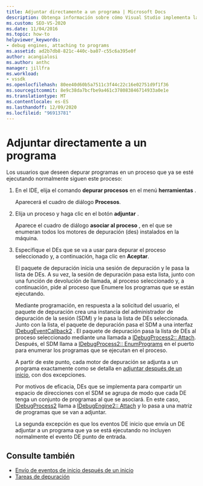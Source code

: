 ```yaml
---
title: Adjuntar directamente a un programa | Microsoft Docs
description: Obtenga información sobre cómo Visual Studio implementa la Asociación de un motor de depuración a un proceso que ya se está ejecutando mediante este procedimiento en el IDE de Visual Studio.
ms.custom: SEO-VS-2020
ms.date: 11/04/2016
ms.topic: how-to
helpviewer_keywords:
- debug engines, attaching to programs
ms.assetid: ad2b7db8-821c-440c-ba07-c55c6a395e0f
author: acangialosi
ms.author: anthc
manager: jillfra
ms.workload:
- vssdk
ms.openlocfilehash: 80ee40d60b5a7511c3f44c22c16e02751d9f1f36
ms.sourcegitcommit: 8e9c38da7bcfbe9a461c378083846714933a0e1e
ms.translationtype: MT
ms.contentlocale: es-ES
ms.lasthandoff: 12/09/2020
ms.locfileid: "96913781"
---
```

# <a name="attach-directly-to-a-program"></a>Adjuntar directamente a un programa
Los usuarios que deseen depurar programas en un proceso que ya se esté ejecutando normalmente siguen este proceso:

1. En el IDE, elija el comando **depurar procesos** en el menú **herramientas** .

    Aparecerá el cuadro de diálogo **Procesos**.

2. Elija un proceso y haga clic en el botón **adjuntar** .

    Aparece el cuadro de diálogo **asociar al proceso** , en el que se enumeran todos los motores de depuración (des) instalados en la máquina.

3. Especifique el DEs que se va a usar para depurar el proceso seleccionado y, a continuación, haga clic en **Aceptar**.

   El paquete de depuración inicia una sesión de depuración y le pasa la lista de DEs. A su vez, la sesión de depuración pasa esta lista, junto con una función de devolución de llamada, al proceso seleccionado y, a continuación, pide al proceso que Enumere los programas que se están ejecutando.

   Mediante programación, en respuesta a la solicitud del usuario, el paquete de depuración crea una instancia del administrador de depuración de la sesión (SDM) y le pasa la lista de DEs seleccionada. Junto con la lista, el paquete de depuración pasa el SDM a una interfaz [IDebugEventCallback2](../../extensibility/debugger/reference/idebugeventcallback2.md) . El paquete de depuración pasa la lista de DEs al proceso seleccionado mediante una llamada a [IDebugProcess2:: Attach](../../extensibility/debugger/reference/idebugprocess2-attach.md). Después, el SDM llama a [IDebugProcess2:: EnumPrograms](../../extensibility/debugger/reference/idebugprocess2-enumprograms.md) en el puerto para enumerar los programas que se ejecutan en el proceso.

   A partir de este punto, cada motor de depuración se adjunta a un programa exactamente como se detalla en [adjuntar después de un inicio](../../extensibility/debugger/attaching-after-a-launch.md), con dos excepciones.

   Por motivos de eficacia, DEs que se implementa para compartir un espacio de direcciones con el SDM se agrupa de modo que cada DE tenga un conjunto de programas al que se asociará. En este caso, [IDebugProcess2](../../extensibility/debugger/reference/idebugprocess2.md) llama a [IDebugEngine2:: Attach](../../extensibility/debugger/reference/idebugengine2-attach.md) y lo pasa a una matriz de programas que se van a adjuntar.

   La segunda excepción es que los eventos DE inicio que envía un DE adjuntar a un programa que ya se está ejecutando no incluyen normalmente el evento DE punto de entrada.

## <a name="see-also"></a>Consulte también
- [Envío de eventos de inicio después de un inicio](../../extensibility/debugger/sending-startup-events-after-a-launch.md)
- [Tareas de depuración](../../extensibility/debugger/debugging-tasks.md)
